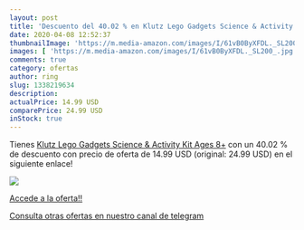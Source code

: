 ```yaml
---
layout: post
title: 'Descuento del 40.02 % en Klutz Lego Gadgets Science & Activity Ki'
date: 2020-04-08 12:52:37
thumbnailImage: 'https://m.media-amazon.com/images/I/61vB0ByXFDL._SL200_.jpg'
images: [ 'https://m.media-amazon.com/images/I/61vB0ByXFDL._SL200_.jpg' ]
comments: true
category: ofertas
author: ring
slug: 1338219634
description:
actualPrice: 14.99 USD
comparePrice: 24.99 USD
inStock: true
---
```


Tienes [Klutz Lego Gadgets Science & Activity Kit  Ages 8+](https://www.amazon.com/dp/1338219634/?tag=redken08-20) con un 40.02 % de descuento con precio de oferta de 14.99 USD (original: 24.99 USD) en el siguiente enlace!

[![](https://m.media-amazon.com/images/I/61vB0ByXFDL._SL200_.jpg)](https://www.amazon.com/dp/1338219634/?tag=redken08-20)

[Accede a la oferta!!](https://www.amazon.com/dp/1338219634/?tag=redken08-20)

[Consulta otras ofertas en nuestro canal de telegram](https://t.me/s/ofertas25)
